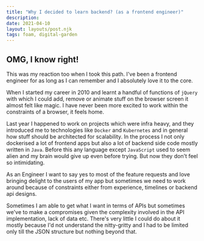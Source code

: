 ```yaml
---
title: "Why I decided to learn backend? (as a frontend engineer)"
description:
date: 2021-04-10
layout: layouts/post.njk
tags: foam, digital-garden
---
```


## OMG, I know right!

This was my reaction too when I took this path. I've been a frontend engineer for as long as I can remember and I absolutely love it to the core.

When I started my career in 2010 and learnt a handful of functions of `jQuery` with which I could add, remove or animate stuff on the browser screen it almost felt like magic. I have never been more excited to work within the constraints of a browser, it feels home.

Last year I happened to work on projects which were infra heavy, and they introduced me to technologies like `Docker` and `Kubernetes` and in general how stuff should be architected for scalability. In the process I not only dockerised a lot of frontend apps but also a lot of backend side code mostly written in `Java`. Before this any language except `JavaScript` used to seem alien and my brain would give up even before trying. But now they don't feel so intimidating.

As an Engineer I want to say yes to most of the feature requests and love bringing delight to the users of my app but sometimes we need to work around because of constraints either from experience, timelines or backend api designs. 

Sometimes I am able to get what I want in terms of APIs but sometimes we've to make a compromises given the complexity involved in the API implementation, lack of data etc. There's very little I could do about it mostly because I'd not understand the nitty-gritty and I had to be limited only till the JSON structure but nothing beyond that.
 
